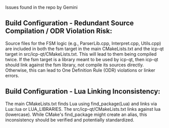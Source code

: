 Issues found in the repo by Gemini

## Build Configuration - Redundant Source Compilation / ODR Violation Risk:

Source files for the FSM logic (e.g., ParserLib.cpp, Interpret.cpp, Utils.cpp) are included in both the fsm target in the main CMakeLists.txt and the icp-qt target in src/icp-qt/CMakeLists.txt. 
This will lead to them being compiled twice. 
If the fsm target is a library meant to be used by icp-qt, then icp-qt should link against the fsm library, not compile its sources directly. 
Otherwise, this can lead to One Definition Rule (ODR) violations or linker errors.

## Build Configuration - Lua Linking Inconsistency:

The main CMakeLists.txt finds Lua using find_package(Lua) and links via Lua::lua or LUA_LIBRARIES. 
The src/icp-qt/CMakeLists.txt links against lua (lowercase). While CMake's find_package might create an alias, this inconsistency should be verified and potentially standardized.
